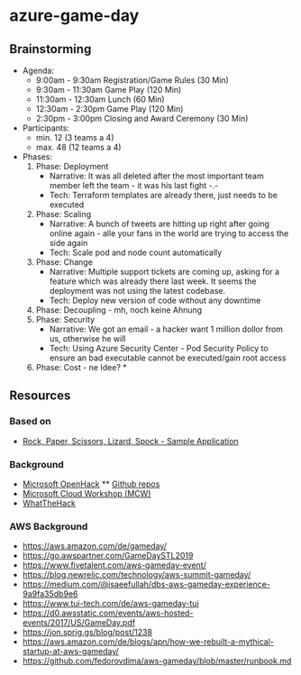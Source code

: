 # azure-game-day

## Brainstorming
* Agenda:
  * 9:00am - 9:30am Registration/Game Rules (30 Min)
  * 9:30am - 11:30am Game Play (120 Min)
  * 11:30am - 12:30am Lunch (60 Min)
  * 12:30am - 2:30pm Game Play (120 Min)
  * 2:30pm - 3:00pm Closing and Award Ceremony (30 Min)
* Participants:
  * min. 12 (3 teams a 4)
  * max. 48 (12 teams a 4)
* Phases:
  1. Phase: Deployment
     * Narrative: It was all deleted after the most important team member left the team - it was his last fight -.-
     * Tech: Terraform templates are already there, just needs to be executed
  2. Phase: Scaling
     * Narrative: A bunch of tweets are hitting up right after going online again - alle your fans in the world are trying to access the side again
     * Tech: Scale pod and node count automatically
  3. Phase: Change
     * Narrative: Multiple support tickets are coming up, asking for a feature which was already there last week. It seems the deployment was not using the latest codebase.
     * Tech: Deploy new version of code without any downtime
  4. Phase: Decoupling - mh, noch keine Ahnung
  5. Phase: Security
     * Narrative: We got an email - a hacker want 1 million dollor from us, otherwise he will 
     * Tech: Using Azure Security Center - Pod Security Policy to ensure an bad executable cannot be executed/gain root access
  6. Phase: Cost - ne Idee?
     * 



## Resources

### Based on
* [Rock, Paper, Scissors, Lizard, Spock - Sample Application](https://github.com/microsoft/RockPaperScissorsLizardSpock)

### Background
* [Microsoft OpenHack](https://openhack.microsoft.com/)
** [Github repos](https://github.com/Azure-Samples?utf8=%E2%9C%93&q=openhack&type=&language=)
* [Microsoft Cloud Workshop (MCW)](https://microsoftcloudworkshop.com/)
* [WhatTheHack](https://github.com/microsoft/whatthehack)

### AWS Background
* https://aws.amazon.com/de/gameday/
* https://go.awspartner.com/GameDaySTL2019
* https://www.fivetalent.com/aws-gameday-event/
* https://blog.newrelic.com/technology/aws-summit-gameday/
* https://medium.com/@isaeefullah/dbs-aws-gameday-experience-9a9fa35db9e6
* https://www.tui-tech.com/de/aws-gameday-tui
* https://d0.awsstatic.com/events/aws-hosted-events/2017/US/GameDay.pdf
* https://jon.sprig.gs/blog/post/1238
* https://aws.amazon.com/de/blogs/apn/how-we-rebuilt-a-mythical-startup-at-aws-gameday/
* https://github.com/fedorovdima/aws-gameday/blob/master/runbook.md
